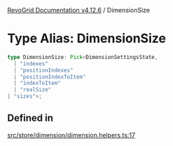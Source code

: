 [RevoGrid Documentation v4.12.6](README.md) / DimensionSize

# Type Alias: DimensionSize

```ts
type DimensionSize: Pick<DimensionSettingsState, 
  | "indexes"
  | "positionIndexes"
  | "positionIndexToItem"
  | "indexToItem"
  | "realSize"
| "sizes">;
```

## Defined in

[src/store/dimension/dimension.helpers.ts:17](https://github.com/revolist/revogrid/blob/293c9e1b6198b802a0690dc2e0b9faebd722e77f/src/store/dimension/dimension.helpers.ts#L17)
